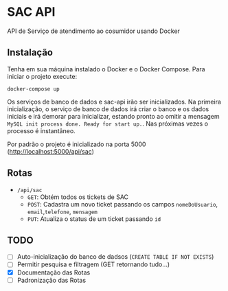 # SAC API

API de Serviço de atendimento ao cosumidor usando Docker

## Instalação

Tenha em sua máquina instalado o Docker e o Docker Compose. Para iniciar o projeto execute:

    docker-compose up

Os serviços de banco de dados e sac-api irão ser inicializados.
Na primeira inicialização, o serviço de banco de dados irá criar o banco e os dados iniciais e irá demorar para inicializar, estando pronto ao omitir a mensagem `MySQL init process done. Ready for start up.`. Nas próximas vezes o processo é instantâneo.

Por padrão o projeto é inicializado na porta 5000 (<http://localhost:5000/api/sac>)

## Rotas

- `/api/sac`
  - `GET`: Obtém todos os tickets de SAC
  - `POST`: Cadastra um novo ticket passando os campos `nomeDoUsuario`, `email`,`telefone`, `mensagem`
  - `PUT`: Atualiza o status de um ticket passando `id`

## TODO

- [ ] Auto-inicialização do banco de dadsos (`CREATE TABLE IF NOT EXISTS`)
- [ ] Permitir pesquisa e filtragem (GET retornando tudo...)
- [x] Documentação das Rotas
- [ ] Padronização das Rotas
